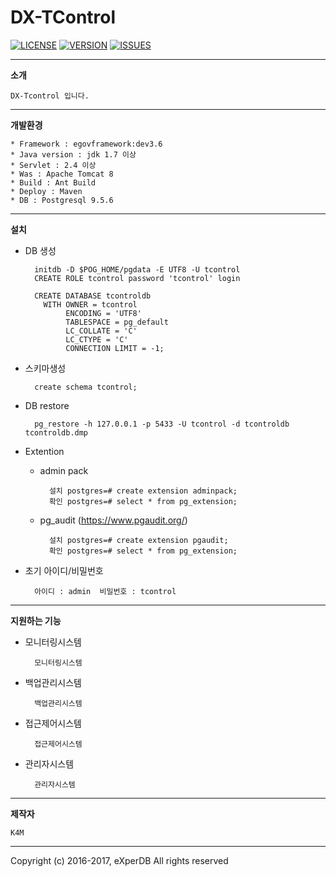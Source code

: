 
# DX-TControl
[![LICENSE](https://img.shields.io/badge/LICENSE-GPLv3-ff69b4.svg)](https://github.com/experdb/DX-TControl/blob/master/LICENSE)
[![VERSION](https://img.shields.io/badge/VERSION-1.0-orange.svg)](https://github.com/experdb/DX-TControl/blob/master/VERSION)
[![ISSUES](https://img.shields.io/github/issues/experdb/DX-TControl.svg)](https://github.com/experdb/DX-TControl/issues)


----------

**소개**

	DX-Tcontrol 입니다.

----------

**개발환경**

	* Framework : egovframework:dev3.6
	* Java version : jdk 1.7 이상
	* Servlet : 2.4 이상
	* Was : Apache Tomcat 8
	* Build : Ant Build
	* Deploy : Maven
	* DB : Postgresql 9.5.6

----------

**설치**

* DB 생성

		initdb -D $POG_HOME/pgdata -E UTF8 -U tcontrol
		CREATE ROLE tcontrol password 'tcontrol' login

		CREATE DATABASE tcontroldb
		  WITH OWNER = tcontrol
		       ENCODING = 'UTF8'
		       TABLESPACE = pg_default
		       LC_COLLATE = 'C'
		       LC_CTYPE = 'C'
		       CONNECTION LIMIT = -1;

* 스키마생성 

		create schema tcontrol;
	
* DB restore

		pg_restore -h 127.0.0.1 -p 5433 -U tcontrol -d tcontroldb tcontroldb.dmp


* Extention
 
    - admin pack
	
			설치 postgres=# create extension adminpack;
			확인 postgres=# select * from pg_extension;
		
	- pg_audit (https://www.pgaudit.org/)
	
			설치 postgres=# create extension pgaudit;
			확인 postgres=# select * from pg_extension;


* 초기 아이디/비밀번호

		아이디 : admin  비밀번호 : tcontrol

----------

**지원하는 기능**
 
* 모니터링시스템

		모니터링시스템
* 백업관리시스템

		백업관리시스템
* 접근제어시스템

		접근제어시스템
* 관리자시스템

		관리자시스템

----------

**제작자**

	K4M

----------
Copyright (c) 2016-2017, eXperDB All rights reserved

